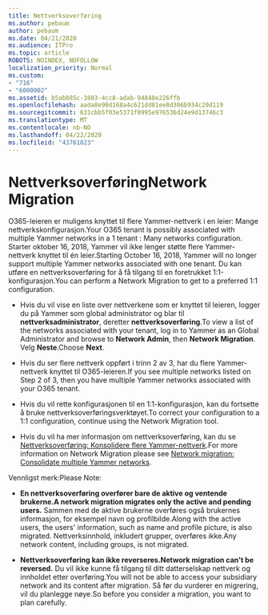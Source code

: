 ```yaml
---
title: Nettverksoverføring
ms.author: pebaum
author: pebaum
ms.date: 04/21/2020
ms.audience: ITPro
ms.topic: article
ROBOTS: NOINDEX, NOFOLLOW
localization_priority: Normal
ms.custom:
- "716"
- "6000002"
ms.assetid: b5ab885c-3803-4cc8-adab-94848e226ffb
ms.openlocfilehash: aada8e90d168a4c621dd81ee8d306b934c20d119
ms.sourcegitcommit: 631cbb5f03e5371f0995e976536d24e9d13746c3
ms.translationtype: MT
ms.contentlocale: nb-NO
ms.lasthandoff: 04/22/2020
ms.locfileid: "43761823"
---
```

# <a name="network-migration"></a><span data-ttu-id="89466-102">Nettverksoverføring</span><span class="sxs-lookup"><span data-stu-id="89466-102">Network Migration</span></span>

<span data-ttu-id="89466-103">O365-leieren er muligens knyttet til flere Yammer-nettverk i en leier: Mange nettverkskonfigurasjon.</span><span class="sxs-lookup"><span data-stu-id="89466-103">Your O365 tenant is possibly associated with multiple Yammer networks in a 1 tenant : Many networks configuration.</span></span> <span data-ttu-id="89466-104">Starter oktober 16, 2018, Yammer vil ikke lenger støtte flere Yammer-nettverk knyttet til én leier.</span><span class="sxs-lookup"><span data-stu-id="89466-104">Starting October 16, 2018, Yammer will no longer support multiple Yammer networks associated with one tenant.</span></span> <span data-ttu-id="89466-105">Du kan utføre en nettverksoverføring for å få tilgang til en foretrukket 1:1-konfigurasjon.</span><span class="sxs-lookup"><span data-stu-id="89466-105">You can perform a Network Migration to get to a preferred 1:1 configuration.</span></span>
  
- <span data-ttu-id="89466-106">Hvis du vil vise en liste over nettverkene som er knyttet til leieren, logger du på Yammer som global administrator og blar til **nettverksadministrator**, deretter **nettverksoverføring**.</span><span class="sxs-lookup"><span data-stu-id="89466-106">To view a list of the networks associated with your tenant, log in to Yammer as an Global Administrator and browse to **Network Admin**, then **Network Migration**.</span></span> <span data-ttu-id="89466-107">Velg **Neste**.</span><span class="sxs-lookup"><span data-stu-id="89466-107">Choose **Next**.</span></span>

- <span data-ttu-id="89466-108">Hvis du ser flere nettverk oppført i trinn 2 av 3, har du flere Yammer-nettverk knyttet til O365-leieren.</span><span class="sxs-lookup"><span data-stu-id="89466-108">If you see multiple networks listed on Step 2 of 3, then you have multiple Yammer networks associated with your O365 tenant.</span></span>

- <span data-ttu-id="89466-109">Hvis du vil rette konfigurasjonen til en 1:1-konfigurasjon, kan du fortsette å bruke nettverksoverføringsverktøyet.</span><span class="sxs-lookup"><span data-stu-id="89466-109">To correct your configuration to a 1:1 configuration, continue using the Network Migration tool.</span></span>

- <span data-ttu-id="89466-110">Hvis du vil ha mer informasjon om nettverksoverføring, kan du se [Nettverksoverføring: Konsolidere flere Yammer-nettverk](https://docs.microsoft.com/yammer/configure-your-yammer-network/consolidate-multiple-yammer-networks).</span><span class="sxs-lookup"><span data-stu-id="89466-110">For more information on Network Migration please see [Network migration: Consolidate multiple Yammer networks](https://docs.microsoft.com/yammer/configure-your-yammer-network/consolidate-multiple-yammer-networks).</span></span>

<span data-ttu-id="89466-111">Vennligst merk:</span><span class="sxs-lookup"><span data-stu-id="89466-111">Please Note:</span></span>
  
- <span data-ttu-id="89466-112">**En nettverksoverføring overfører bare de aktive og ventende brukerne.**</span><span class="sxs-lookup"><span data-stu-id="89466-112">**A network migration migrates only the active and pending users.**</span></span> <span data-ttu-id="89466-113">Sammen med de aktive brukerne overføres også brukernes informasjon, for eksempel navn og profilbilde.</span><span class="sxs-lookup"><span data-stu-id="89466-113">Along with the active users, the users' information, such as name and profile picture, is also migrated.</span></span> <span data-ttu-id="89466-114">Nettverksinnhold, inkludert grupper, overføres ikke.</span><span class="sxs-lookup"><span data-stu-id="89466-114">Any network content, including groups, is not migrated.</span></span>

- <span data-ttu-id="89466-115">**Nettverksoverføring kan ikke reverseres.**</span><span class="sxs-lookup"><span data-stu-id="89466-115">**Network migration can't be reversed.**</span></span> <span data-ttu-id="89466-116">Du vil ikke kunne få tilgang til ditt datterselskap nettverk og innholdet etter overføring.</span><span class="sxs-lookup"><span data-stu-id="89466-116">You will not be able to access your subsidiary network and its content after migration.</span></span> <span data-ttu-id="89466-117">Så før du vurderer en migrering, vil du planlegge nøye.</span><span class="sxs-lookup"><span data-stu-id="89466-117">So before you consider a migration, you want to plan carefully.</span></span>
